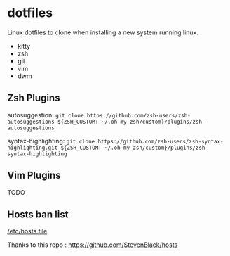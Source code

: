 # dotfiles
Linux dotfiles to clone when installing a new system running linux.

- kitty
- zsh
- git
- vim
- dwm

## Zsh Plugins
autosuggestion: `git clone https://github.com/zsh-users/zsh-autosuggestions ${ZSH_CUSTOM:-~/.oh-my-zsh/custom}/plugins/zsh-autosuggestions`

syntax-highlighting: `git clone https://github.com/zsh-users/zsh-syntax-highlighting.git ${ZSH_CUSTOM:-~/.oh-my-zsh/custom}/plugins/zsh-syntax-highlighting`

## Vim Plugins
TODO

## Hosts ban list
[/etc/hosts file](https://raw.githubusercontent.com/StevenBlack/hosts/master/alternates/fakenews-gambling-porn/hosts)

Thanks to this repo : https://github.com/StevenBlack/hosts
